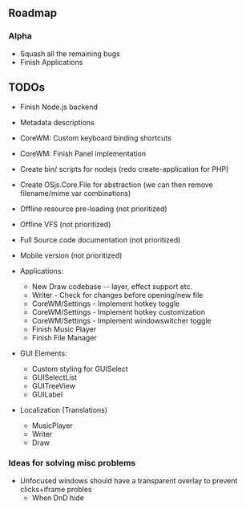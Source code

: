 
## Roadmap

### Alpha
* Squash all the remaining bugs
* Finish Applications

## TODOs
* Finish Node.js backend
* Metadata descriptions
* CoreWM: Custom keyboard binding shortcuts
* CoreWM: Finish Panel implementation
* Create bin/ scripts for nodejs (redo create-application for PHP)
* Create OSjs.Core.File for abstraction (we can then remove filename/mime var combinations)

* Offline resource pre-loading (not prioritized)
* Offline VFS (not prioritized)
* Full Source code documentation (not prioritized)
* Mobile version (not prioritized)

* Applications:
  * New Draw codebase -- layer, effect support etc.
  * Writer - Check for changes before opening/new file
  * CoreWM/Settings - Implement hotkey toggle
  * CoreWM/Settings - Implement hotkey customization
  * CoreWM/Settings - Implement windowswitcher toggle
  * Finish Music Player
  * Finish File Manager

* GUI Elements:
  * Custom styling for GUISelect
  * GUISelectList
  * GUITreeView
  * GUILabel

* Localization (Translations)
  - MusicPlayer
  - Writer
  - Draw

### Ideas for solving misc problems
* Unfocused windows should have a transparent overlay to prevent clicks+iframe probles
  * When DnD hide
